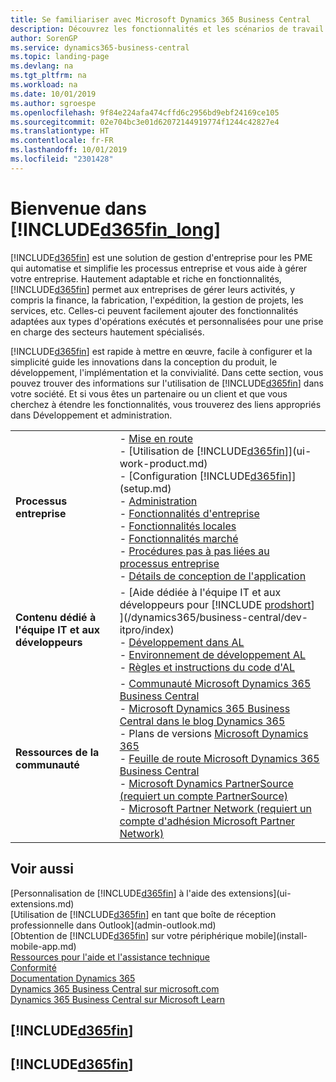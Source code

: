 ```yaml
---
title: Se familiariser avec Microsoft Dynamics 365 Business Central
description: Découvrez les fonctionnalités et les scénarios de travail dans Business Central, une solution de gestion d'entreprise pour les PME.
author: SorenGP
ms.service: dynamics365-business-central
ms.topic: landing-page
ms.devlang: na
ms.tgt_pltfrm: na
ms.workload: na
ms.date: 10/01/2019
ms.author: sgroespe
ms.openlocfilehash: 9f84e224afa474cffd6c2956bd9ebf24169ce105
ms.sourcegitcommit: 02e704bc3e01d62072144919774f1244c42827e4
ms.translationtype: HT
ms.contentlocale: fr-FR
ms.lasthandoff: 10/01/2019
ms.locfileid: "2301428"
---
```

# <a name="welcome-to-included365fin_longincludesd365fin_long_mdmd"></a>Bienvenue dans [!INCLUDE[d365fin_long](includes/d365fin_long_md.md)]
[!INCLUDE[d365fin](includes/d365fin_md.md)] est une solution de gestion d'entreprise pour les PME qui automatise et simplifie les processus entreprise et vous aide à gérer votre entreprise. Hautement adaptable et riche en fonctionnalités, [!INCLUDE[d365fin](includes/d365fin_md.md)] permet aux entreprises de gérer leurs activités, y compris la finance, la fabrication, l'expédition, la gestion de projets, les services, etc. Celles-ci peuvent facilement ajouter des fonctionnalités adaptées aux types d'opérations exécutés et personnalisées pour une prise en charge des secteurs hautement spécialisés.

[!INCLUDE[d365fin](includes/d365fin_md.md)] est rapide à mettre en œuvre, facile à configurer et la simplicité guide les innovations dans la conception du produit, le développement, l'implémentation et la convivialité. Dans cette section, vous pouvez trouver des informations sur l'utilisation de [!INCLUDE[d365fin](includes/d365fin_md.md)] dans votre société. Et si vous êtes un partenaire ou un client et que vous cherchez à étendre les fonctionnalités, vous trouverez des liens appropriés dans Développement et administration.  

|||  
|-|-|  
|**Processus entreprise**|-   [Mise en route](product-get-started.md)<br />-   [Utilisation de [!INCLUDE[d365fin](includes/d365fin_md.md)]](ui-work-product.md)<br />-   [Configuration [!INCLUDE[d365fin](includes/d365fin_md.md)]](setup.md)<br />-   [Administration](admin-setup-and-administration.md)<br />-   [Fonctionnalités d'entreprise](across-business-functionality.md)<br />-   [Fonctionnalités locales](LocalFunctionality/Austria/austria-local-functionality.md)<br />-   [Fonctionnalités marché](ui-across-business-areas.md)<br />-   [Procédures pas à pas liées au processus entreprise](walkthrough-business-process-walkthroughs.md)<br />-   [Détails de conception de l'application](design-details-application-design.md)|  
|**Contenu dédié à l'équipe IT et aux développeurs**|-   [Aide dédiée à l'équipe IT et aux développeurs pour [!INCLUDE [prodshort](includes/prodshort.md)] ](/dynamics365/business-central/dev-itpro/index)<br />-   [Développement dans AL](/dynamics365/business-central/dev-itpro/developer/devenv-dev-overview)<br />-   [Environnement de développement AL](/dynamics365/business-central/dev-itpro/developer/devenv-reference-overview)<br />-   [Règles et instructions du code d'AL](/dynamics365/business-central/dev-itpro/compliance/apptest-overview)|  
|**Ressources de la communauté**|-   [Communauté Microsoft Dynamics 365 Business Central](https://community.dynamics.com/business)<br />-   [Microsoft Dynamics 365 Business Central dans le blog Dynamics 365](https://cloudblogs.microsoft.com/dynamics365/it/product/business-central/)<br />-   Plans de versions [Microsoft Dynamics 365](https://go.microsoft.com/fwlink/?linkid=2047422)<br />-   [Feuille de route Microsoft Dynamics 365 Business Central](https://dynamics.microsoft.com/en-us/roadmap/business-central/)<br />-   [Microsoft Dynamics PartnerSource \(requiert un compte PartnerSource\)](https://mbs.microsoft.com/partnersource)<br />-   [Microsoft Partner Network \(requiert un compte d'adhésion Microsoft Partner Network\)](https://mspartner.microsoft.com/en/us/windows/index.aspx)|  

## <a name="see-also"></a>Voir aussi

[Personnalisation de [!INCLUDE[d365fin](includes/d365fin_md.md)] à l'aide des extensions](ui-extensions.md)  
[Utilisation de [!INCLUDE[d365fin](includes/d365fin_md.md)] en tant que boîte de réception professionnelle dans Outlook](admin-outlook.md)  
[Obtention de [!INCLUDE[d365fin](includes/d365fin_md.md)] sur votre périphérique mobile](install-mobile-app.md)  
[Ressources pour l'aide et l'assistance technique](product-help-and-support.md)  
[Conformité](compliance/compliance-overview.md)  
[Documentation Dynamics 365](/dynamics365/)  
[Dynamics 365 Business Central sur microsoft.com](https://dynamics.microsoft.com/business-central/overview/)  
[Dynamics 365 Business Central sur Microsoft Learn](/learn/browse/?products=dynamics-business-central)  


## [!INCLUDE[d365fin](includes/free_trial_md.md)]
## [!INCLUDE[d365fin](includes/training_link_md.md)]
